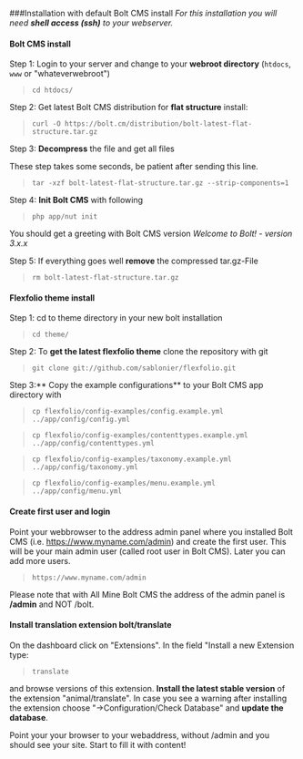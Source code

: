 ###Installation with default Bolt CMS install
*For this installation you will need **shell access (ssh)** to your webserver.*

#### Bolt CMS install
Step 1: Login to your server and change to your **webroot directory** (`htdocs`, `www` or "whateverwebroot")

>`cd htdocs/`

 Step 2: Get latest Bolt CMS distribution for **flat structure** install:

>`curl -O https://bolt.cm/distribution/bolt-latest-flat-structure.tar.gz`

Step 3: **Decompress** the file and get all files

These step takes some seconds, be patient after sending this line.

>`tar -xzf bolt-latest-flat-structure.tar.gz --strip-components=1`

Step 4: **Init Bolt CMS** with following

>`php app/nut init`

You should get a greeting with Bolt CMS version *Welcome to Bolt! - version 3.x.x*


Step 5: If everything goes well **remove** the compressed tar.gz-File

>`rm bolt-latest-flat-structure.tar.gz`

#### Flexfolio theme install

Step 1: cd to theme directory in your new bolt installation

>`cd theme/`

Step 2: To **get the latest flexfolio theme** clone the repository with git

>`git clone git://github.com/sablonier/flexfolio.git`

Step 3:** Copy the example configurations** to your Bolt CMS app directory with

>`cp flexfolio/config-examples/config.example.yml ../app/config/config.yml`

>`cp flexfolio/config-examples/contenttypes.example.yml ../app/config/contenttypes.yml`

>`cp flexfolio/config-examples/taxonomy.example.yml ../app/config/taxonomy.yml`

>`cp flexfolio/config-examples/menu.example.yml ../app/config/menu.yml`

#### Create first user and login

Point your webbrowser to the address admin panel where you installed Bolt CMS (i.e. https://www.myname.com/admin) and create the first user. This will be your main admin user (called root user in Bolt CMS). Later you can add more users.

>`https://www.myname.com/admin`

Please note that with All Mine Bolt CMS the address of the admin panel is **/admin** and NOT /bolt.

#### Install translation extension bolt/translate

On the dashboard click on "Extensions". In the field "Install a new Extension type:

>`translate`

and browse versions of this extension. **Install the latest stable version** of the extension "animal/translate". In case you see a warning after installing the extension choose "->Configuration/Check Database" and **update the database**.

Point your your browser to your webaddress, without /admin and you should see your site. Start to fill it with content!




